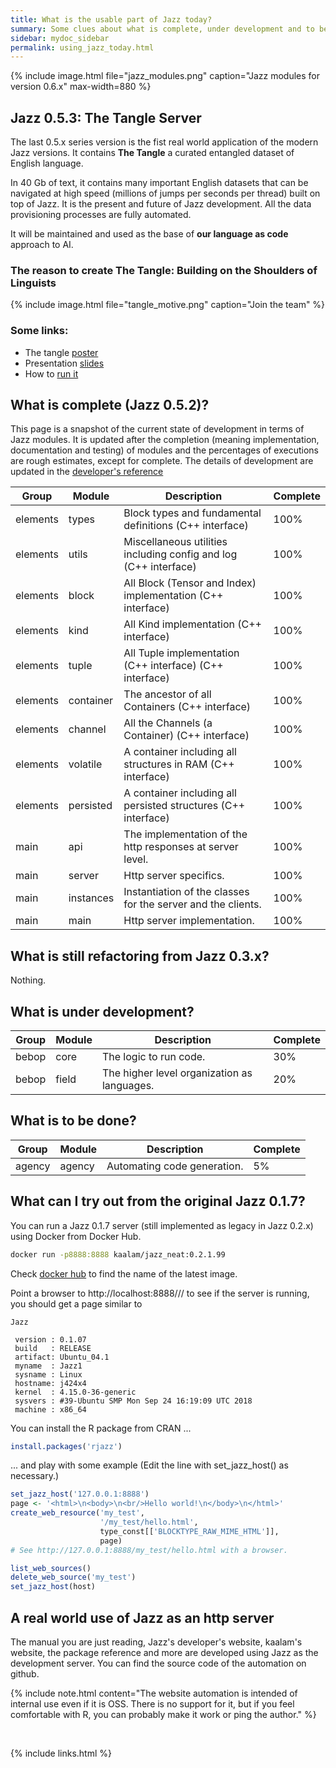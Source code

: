 ```yaml
---
title: What is the usable part of Jazz today?
summary: Some clues about what is complete, under development and to be done
sidebar: mydoc_sidebar
permalink: using_jazz_today.html
---
```


{% include image.html file="jazz_modules.png" caption="Jazz modules for version 0.6.x" max-width=880 %}


## Jazz 0.5.3: The Tangle Server

The last 0.5.x series version is the fist real world application of the modern Jazz versions. It contains **The Tangle**
a curated entangled dataset of English language.

In 40 Gb of text, it contains many important English datasets that can be navigated at high speed (millions of jumps per seconds
per thread) built on top of Jazz. It is the present and future of Jazz development. All the data provisioning processes are fully
automated.

It will be maintained and used as the base of **our language as code** approach to AI.


### The reason to create The Tangle: Building on the Shoulders of Linguists

{% include image.html file="tangle_motive.png" caption="Join the team" %}


### Some links:

  * The tangle [poster](https://raw.githubusercontent.com/kaalam/kaalam/master/the_tangle.pdf)
  * Presentation [slides](https://www.slideshare.net/SantiagoBasalda/slsp-2021)
  * How to [run it](reference_docker_tangle_server.html)


## What is complete (Jazz 0.5.2)?

This page is a snapshot of the current state of development in terms of Jazz modules. It is updated after the completion (meaning
implementation, documentation and testing) of modules and the percentages of executions are rough estimates, except for complete. The
details of development are updated in the [developer's reference](/develop/)

| Group | Module | Description | Complete |
|-------|--------|-------------|----------|
| elements | types | Block types and fundamental definitions (C++ interface) | <span class="label label-success">100%</span> |
| elements | utils | Miscellaneous utilities including config and log (C++ interface) | <span class="label label-success">100%</span> |
| elements | block | All Block (Tensor and Index) implementation (C++ interface) | <span class="label label-success">100%</span> |
| elements | kind | All Kind implementation (C++ interface) | <span class="label label-success">100%</span> |
| elements | tuple | All Tuple implementation (C++ interface) (C++ interface) | <span class="label label-success">100%</span> |
| elements | container | The ancestor of all Containers (C++ interface) | <span class="label label-success">100%</span> |
| elements | channel | All the Channels (a Container) (C++ interface) | <span class="label label-success">100%</span> |
| elements | volatile | A container including all structures in RAM (C++ interface) | <span class="label label-success">100%</span> |
| elements | persisted | A container including all persisted structures (C++ interface) | <span class="label label-success">100%</span> |
| main | api | The implementation of the http responses at server level. | <span class="label label-success">100%</span> |
| main | server | Http server specifics. | <span class="label label-success">100%</span> |
| main | instances | Instantiation of the classes for the server and the clients. | <span class="label label-success">100%</span> |
| main | main | Http server implementation. | <span class="label label-success">100%</span> |


## What is still refactoring from Jazz 0.3.x?

Nothing.


## What is under development?

| Group | Module | Description | Complete |
|-------|--------|-------------|----------|
| bebop | core | The logic to run code. | <span class="label label-warning">30%</span> |
| bebop | field | The higher level organization as languages. | <span class="label label-warning">20%</span> |


## What is to be done?

| Group | Module | Description | Complete |
|-------|--------|-------------|----------|
| agency | agency | Automating code generation. | <span class="label label-danger">5%</span> |


## What can I try out from the original Jazz 0.1.7?

You can run a Jazz 0.1.7 server (still implemented as legacy in Jazz 0.2.x) using Docker from Docker Hub.

```bash
docker run -p8888:8888 kaalam/jazz_neat:0.2.1.99
```

Check [docker hub](https://hub.docker.com/r/kaalam/jazz_neat/tags/) to find the name of the latest image.

Point a browser to http://localhost:8888/// to see if the server is running, you should get a page similar to

    Jazz

     version : 0.1.07
     build   : RELEASE
     artifact: Ubuntu_04.1
     myname  : Jazz1
     sysname : Linux
     hostname: j424x4
     kernel  : 4.15.0-36-generic
     sysvers : #39-Ubuntu SMP Mon Sep 24 16:19:09 UTC 2018
     machine : x86_64

You can install the R package from CRAN ...

```R
install.packages('rjazz')
```

... and play with some example (Edit the line with set_jazz_host() as necessary.)
```R
set_jazz_host('127.0.0.1:8888')
page <- '<html>\n<body>\n<br/>Hello world!\n</body>\n</html>'
create_web_resource('my_test',
                    '/my_test/hello.html',
                    type_const[['BLOCKTYPE_RAW_MIME_HTML']],
                    page)
# See http://127.0.0.1:8888/my_test/hello.html with a browser.

list_web_sources()
delete_web_source('my_test')
set_jazz_host(host)
```


## A real world use of Jazz as an http server

The manual you are just reading, Jazz's developer's website, kaalam's website, the package reference and more are developed using Jazz
as the development server. You can find the source code of the automation on github.

{% include note.html content="The website automation is intended of internal use even if it is OSS. There is no support for it, but if
you feel comfortable with R, you can probably make it work or ping the author." %}

<br/>

{% include links.html %}
